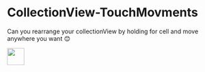 # CollectionView-TouchMovments
Can you rearrange your collectionView by holding for cell and move anywhere you want 😊




<img src="https://media.giphy.com/media/XzY48sulpjSxgO305q/giphy.gif" width="40" height="40" />


